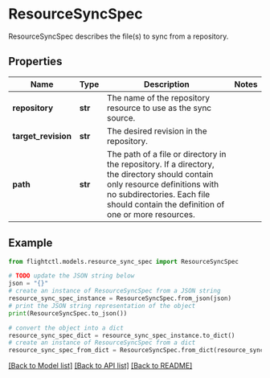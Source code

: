 # ResourceSyncSpec

ResourceSyncSpec describes the file(s) to sync from a repository.

## Properties

Name | Type | Description | Notes
------------ | ------------- | ------------- | -------------
**repository** | **str** | The name of the repository resource to use as the sync source. | 
**target_revision** | **str** | The desired revision in the repository. | 
**path** | **str** | The path of a file or directory in the repository. If a directory, the directory should contain only resource definitions with no subdirectories. Each file should contain the definition of one or more resources. | 

## Example

```python
from flightctl.models.resource_sync_spec import ResourceSyncSpec

# TODO update the JSON string below
json = "{}"
# create an instance of ResourceSyncSpec from a JSON string
resource_sync_spec_instance = ResourceSyncSpec.from_json(json)
# print the JSON string representation of the object
print(ResourceSyncSpec.to_json())

# convert the object into a dict
resource_sync_spec_dict = resource_sync_spec_instance.to_dict()
# create an instance of ResourceSyncSpec from a dict
resource_sync_spec_from_dict = ResourceSyncSpec.from_dict(resource_sync_spec_dict)
```
[[Back to Model list]](../README.md#documentation-for-models) [[Back to API list]](../README.md#documentation-for-api-endpoints) [[Back to README]](../README.md)


